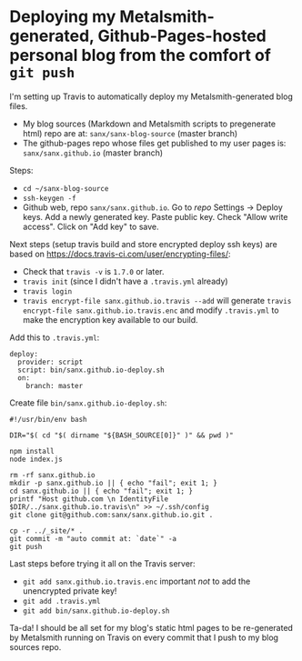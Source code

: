 Deploying my Metalsmith-generated, Github-Pages-hosted personal blog from the comfort of `git push`
====

I'm setting up Travis to automatically deploy my Metalsmith-generated blog files.

*   My blog sources (Markdown and Metalsmith scripts to pregenerate html) repo are at:
    `sanx/sanx-blog-source` (master branch)
*   The github-pages repo whose files get published to my user pages is:
    `sanx/sanx.github.io` (master branch)

Steps:

*   `cd ~/sanx-blog-source`
*   `ssh-keygen -f `
*   Github web, repo `sanx/sanx.github.io`. Go to *repo* Settings -> Deploy keys. Add
    a newly generated key. Paste public key. Check "Allow write access". Click on
    "Add key" to save.

Next steps (setup travis build and store encrypted deploy ssh keys) are based on https://docs.travis-ci.com/user/encrypting-files/:

*   Check that `travis -v` is `1.7.0` or later.
*   `travis init` (since I didn't have a `.travis.yml` already)
*   `travis login`
*   `travis encrypt-file sanx.github.io.travis --add` will generate `travis encrypt-file sanx.github.io.travis.enc`
    and modify `.travis.yml` to make the encryption key available to our build.

Add this to `.travis.yml`:

    deploy:
      provider: script
      script: bin/sanx.github.io-deploy.sh
      on:
        branch: master


Create file `bin/sanx.github.io-deploy.sh`:

    #!/usr/bin/env bash

    DIR="$( cd "$( dirname "${BASH_SOURCE[0]}" )" && pwd )"

    npm install
    node index.js

    rm -rf sanx.github.io
    mkdir -p sanx.github.io || { echo "fail"; exit 1; }
    cd sanx.github.io || { echo "fail"; exit 1; }
    printf "Host github.com \n IdentityFile $DIR/../sanx.github.io.travis\n" >> ~/.ssh/config
    git clone git@github.com:sanx/sanx.github.io.git .

    cp -r ../_site/* .
    git commit -m "auto commit at: `date`" -a
    git push


Last steps before trying it all on the Travis server:

*   `git add sanx.github.io.travis.enc` important *not* to add the unencrypted private key!
*   `git add .travis.yml`
*   `git add bin/sanx.github.io-deploy.sh`


Ta-da! I should be all set for my blog's static html pages to be re-generated
by Metalsmith running on Travis on every commit that I push to my blog sources repo.
